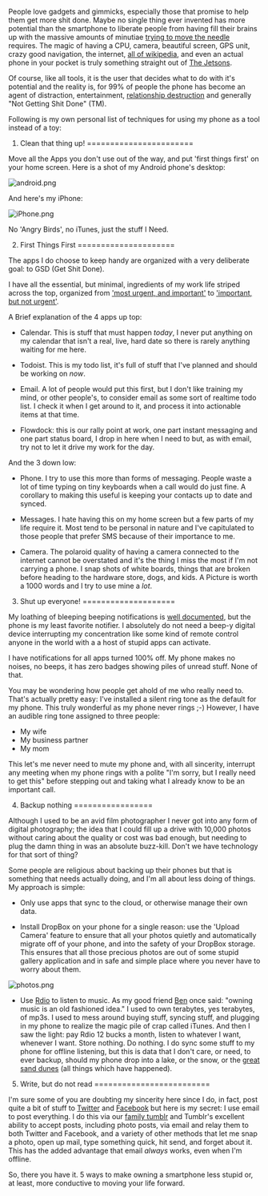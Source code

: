 People love gadgets and gimmicks, especially those that promise to help them get more shit done.  Maybe no single thing ever invented has more potential than the smartphone to liberate people from having fill their brains up with the massive amounts of minutiae [trying to move the needle](/blog/the-big-pivot) requires.  The magic of having a CPU, camera, beautiful screen, GPS unit, crazy good navigation, the internet, [all of wikipedia](http://techcrunch.com/2015/01/15/wikipedia-rolls-out-a-redesigned-mobile-app/), and even an actual phone in your pocket is truly something straight out of [The Jetsons](http://en.wikipedia.org/wiki/The_Jetsons).

Of course, like all tools, it is the user that decides what to do with it's potential and the reality is, for 99% of people the phone has become an agent of distraction, entertainment, [relationship destruction](http://i.huffpost.com/gen/1758465/thumbs/o-MOM-TEXTING-facebook.jpg) and generally "Not Getting Shit Done" (TM).

Following is my own personal list of techniques for using my phone as a tool instead of a toy:

1) Clean that thing up!
=======================  

Move all the Apps you don't use out of the way, and put 'first things first' on your home screen.  Here is a shot of my Android phone's desktop:

![android.png](assets/b.png)

And here's my iPhone:

![iPhone.png](assets/c.png)

No 'Angry Birds', no iTunes, just the stuff I Need.

2) First Things First
=====================

The apps I do choose to keep handy are organized with a very deliberate goal: to GSD (Get Shit Done).

I have all the essential, but minimal, ingredients of my work life striped across the top, organized from ['most urgent, and important'](http://olivergearing.com/wp-content/uploads/2013/03/Importance-Vs-Urgency.gif) to ['important, but not urgent'](http://olivergearing.com/wp-content/uploads/2013/03/Importance-Vs-Urgency.gif).

A Brief explanation of the 4 apps up top:

- Calendar.  This is stuff that must happen *today*, I never put anything on my calendar that isn't a real, live, hard date so there is rarely anything waiting for me here.

- Todoist.  This is my todo list, it's full of stuff that I've planned and should be working on *now*.

- Email. A lot of people would put this first, but I don't like training my mind, or other people's, to consider email as some sort of realtime todo list.  I check it when I get around to it, and process it into actionable items at that time.

- Flowdock: this is our rally point at work, one part instant messaging and one part status board, I drop in here when I need to but, as with email, try not to let it drive my work for the day.

And the 3 down low:

- Phone.  I try to use this more than forms of messaging.  People waste a lot of time typing on tiny keyboards when a call would do just fine.  A corollary to making this useful is keeping your contacts up to date and synced.

- Messages.  I hate having this on my home screen but a few parts of my life require it.  Most tend to be personal in nature and I've capitulated to those people that prefer SMS because of their importance to me.

- Camera. The polaroid quality of having a camera connected to the internet cannot be overstated and it's the thing I miss the most if I'm not carrying a phone.  I snap shots of white boards, things that are broken before heading to the hardware store, dogs, and kids.  A Picture is worth a 1000 words and I try to use mine a *lot*.


3) Shut up everyone!
====================

My loathing of bleeping beeping notifications is [well documented](http://dojo4.com/blog/your-application-s-notifcations-bleeping-beep), but the phone is my least favorite notifier.  I absolutely do not need a beep-y digital device interrupting my concentration like some kind of remote control anyone in the world with a a host of stupid apps can activate.

I have notifications for all apps turned 100% off.  My phone makes no noises, no beeps, it has zero badges showing piles of unread stuff.  None of that.

You may be wondering how people get ahold of me who really need to.  That's actually pretty easy: I've installed a silent ring tone as the default for my phone.  This truly wonderful as my phone never rings ;-)  However, I have an audible ring tone assigned to three people:

- My wife
- My business partner
- My mom

This let's me never need to mute my phone and, with all sincerity, interrupt any meeting when my phone rings with a polite "I'm sorry, but I really need to get this" before stepping out and taking what I already know to be an important call.

4) Backup nothing
=================

Although I used to be an avid film photographer I never got into any form of digital photography; the idea that I could fill up a drive with 10,000 photos without caring about the quality or cost was bad enough, but needing to plug the damn thing in was an absolute buzz-kill.  Don't we have technology for that sort of thing?

Some people are religious about backing up their phones but that is something that needs actually doing, and I'm all about less doing of things.  My approach is simple:

- Only use apps that sync to the cloud, or otherwise manage their own data.

- Install DropBox on your phone for a single reason: use the 'Upload Camera' feature to ensure that all your photos quietly and automatically migrate off of your phone, and into the safety of your DropBox storage.  This ensures that all those precious photos are out of some stupid gallery application and in safe and simple place where you never have to worry about them.

![photos.png](assets/d.png)

- Use [Rdio](http://www.rdio.com/) to listen to music.  As my good friend [Ben](https://twitter.com/bbrinck) once said: "owning music is an old fashioned idea."  I used to own terabytes, yes terabytes, of mp3s.  I used to mess around buying stuff, syncing stuff, and plugging in my phone to realize the magic pile of crap called iTunes.  And then I saw the light: pay Rdio 12 bucks a month, listen to whatever I want, whenever I want.  Store nothing.  Do nothing.  I do sync some stuff to my phone for offline listening, but this is data that I don't care, or need, to ever backup, should my phone drop into a lake, or the snow, or the [great sand dunes](http://www.nps.gov/common/uploads/photogallery/imr/park/grsa/FB1BFF10-155D-451F-67C2FAC1CA54425A/FB1BFF10-155D-451F-67C2FAC1CA54425A.jpg) (all things which have happened).

5) Write, but do not read
=========================

I'm sure some of you are doubting my sincerity here since I do, in fact, post quite a bit of stuff to [Twitter](https://twitter.com/drawohara) and [Facebook](https://www.facebook.com/ara.t.howard) but here is my secret: I use email to post everything.  I do this via our [family tumblr](http://mostlovelyart.com/) and Tumblr's excellent ability to accept posts, including photo posts, via email and relay them to both Twitter and Facebook, and a variety of other methods that let me snap a photo, open up mail, type something quick, hit send, and forget about it.  This has the added advantage that email *always* works, even when I'm offline.


So, there you have it.  5 ways to make owning a smartphone less stupid or, at least, more conductive to moving your life forward.


